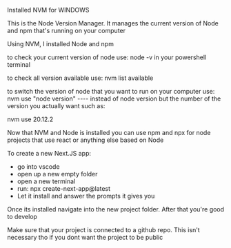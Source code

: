 Installed NVM for WINDOWS

This is the Node Version Manager.
It manages the current version of Node and npm that's running on your computer

Using NVM, I installed Node and npm

to check your current version of node use:
node -v in your powershell terminal

to check all version available use:
nvm list available

to switch the version of node that you want to run on your computer use:
nvm use "node version"    ---- instead of node version but the number of the version you actually want such as:

nvm use 20.12.2

Now that NVM and Node is installed you can use npm and npx for node projects that use react or anything else based on Node

To create a new Next.JS app:
* go into vscode
* open up a new empty folder
* open a new terminal
* run: npx create-next-app@latest
* Let it install and answer the prompts it gives you

Once its installed navigate into the new project folder.
After that you're good to develop

Make sure that your project is connected to a github repo. 
This isn't necessary tho if you dont want the project to be public